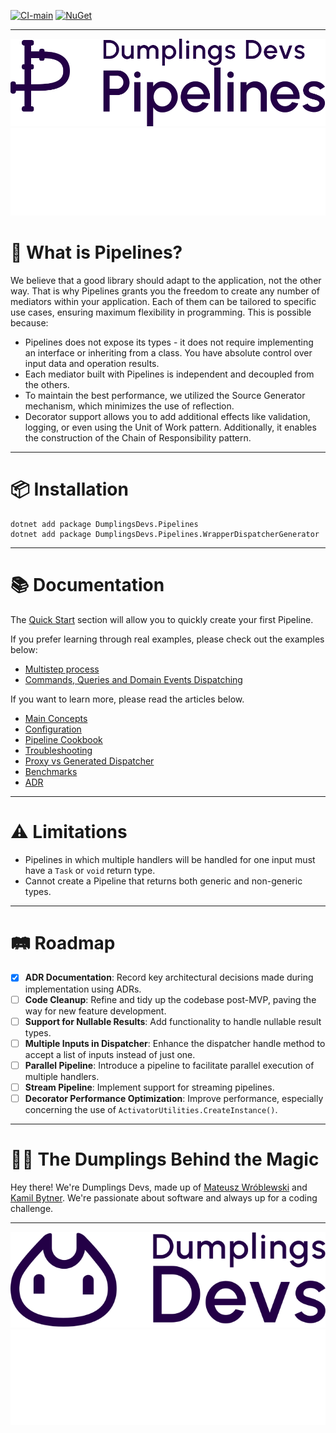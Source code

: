 [![CI-main](https://github.com/DumplingsDevs/Pipelines/actions/workflows/build-and-test.yml/badge.svg?branch=main)](https://github.com/DumplingsDevs/Pipelines/actions/workflows/build-and-test.yml)
[![NuGet](https://img.shields.io/nuget/v/DumplingsDevs.Pipelines.svg)](https://www.nuget.org/packages/DumplingsDevs.Pipelines/)

---

<p align="center">
  <img src="docs/assets/pipelines_purple.svg#gh-light-mode-only" alt="Pipelines"/>
  <img src="docs/assets/pipelines_white.svg#gh-dark-mode-only" alt="Pipelines"/>
</p>


# 📢 What is Pipelines?

We believe that a good library should adapt to the application, not the other way. That is why Pipelines grants you the
freedom to create any number of mediators within your application. Each of them can be tailored to specific use cases,
ensuring maximum flexibility in programming. This is possible because:

- Pipelines does not expose its types - it does not require implementing an interface or inheriting from a class. You
  have absolute control over input data and operation results.
- Each mediator built with Pipelines is independent and decoupled from the others.
- To maintain the best performance, we utilized the Source Generator mechanism, which minimizes the use of reflection.
- Decorator support allows you to add additional effects like validation, logging, or even using the Unit of Work
  pattern. Additionally, it enables the construction of the Chain of Responsibility pattern.

-----

# 📦 Installation
```
dotnet add package DumplingsDevs.Pipelines
dotnet add package DumplingsDevs.Pipelines.WrapperDispatcherGenerator
```

----

# 📚 Documentation

The [Quick Start](docs/quick_start.md) section will allow you to quickly create your first Pipeline.

If you prefer learning through real examples, please check out the examples below:
- [Multistep process](docs/process_pipeline.md)
- [Commands, Queries and Domain Events Dispatching](docs/command_queries_events_example.md)

If you want to learn more, please read the articles below.

- [Main Concepts](docs/main_concepts.md)
- [Configuration](docs/configuration.md)
- [Pipeline Cookbook](docs/pipeline_cookbook.md)
- [Troubleshooting](docs/troubleshooting.md)
- [Proxy vs Generated Dispatcher](docs/dispatcher_source_generator.md)
- [Benchmarks](docs/benchmarks.md)
- [ADR](docs/adr.md)

---- 

# ⚠️ Limitations
- Pipelines in which multiple handlers will be handled for one input must have a `Task` or `void` return type.
- Cannot create a Pipeline that returns both generic and non-generic types.

-----

# 🛤 Roadmap
- [x] **ADR Documentation**: Record key architectural decisions made during implementation using ADRs.
- [ ] **Code Cleanup**: Refine and tidy up the codebase post-MVP, paving the way for new feature development.
- [ ] **Support for Nullable Results**: Add functionality to handle nullable result types.
- [ ] **Multiple Inputs in Dispatcher**: Enhance the dispatcher handle method to accept a list of inputs instead of just one.
- [ ] **Parallel Pipeline**: Introduce a pipeline to facilitate parallel execution of multiple handlers.
- [ ] **Stream Pipeline**: Implement support for streaming pipelines.
- [ ] **Decorator Performance Optimization**: Improve performance, especially concerning the use of `ActivatorUtilities.CreateInstance()`.

-----

# 🥟💡 The Dumplings Behind the Magic
Hey there! We're Dumplings Devs, made up of <a href="https://pl.linkedin.com/in/matwroblewski">Mateusz Wróblewski</a> and <a href="https://pl.linkedin.com/in/kamil-bytner">Kamil Bytner</a>. We're passionate about software and always up for a coding challenge. 

---

<p align="center">
  <img src="docs/assets/dumplings_purple.svg#gh-light-mode-only" alt="DumplingsDevs"/>
  <img src="docs/assets/dumplings_white.svg#gh-dark-mode-only" alt="DumplingsDevs"/>
</p>
